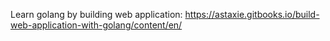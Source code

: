 Learn golang by building web application: https://astaxie.gitbooks.io/build-web-application-with-golang/content/en/
